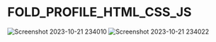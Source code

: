 # FOLD_PROFILE_HTML_CSS_JS
![Screenshot 2023-10-21 234010](https://github.com/Narayan-Thakare/FOLD_PROFILE_HTML_CSS_JS/assets/113063658/4f3f345d-6ea4-4719-8f4f-af9b75024efd)
![Screenshot 2023-10-21 234022](https://github.com/Narayan-Thakare/FOLD_PROFILE_HTML_CSS_JS/assets/113063658/ef13b0ff-93f7-4ec3-94af-3b78636c86f2)
